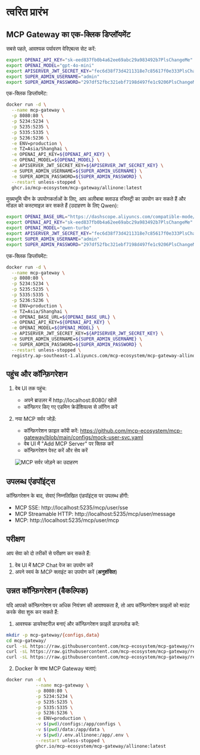 # त्वरित प्रारंभ

## MCP Gateway का एक-क्लिक डिप्लॉयमेंट

सबसे पहले, आवश्यक पर्यावरण वेरिएबल्स सेट करें:

```bash
export OPENAI_API_KEY="sk-eed837fb0b4a62ee69abc29a983492b7PlsChangeMe"
export OPENAI_MODEL="gpt-4o-mini"
export APISERVER_JWT_SECRET_KEY="fec6d38f73d4211318e7c85617f0e333PlsChangeMe"
export SUPER_ADMIN_USERNAME="admin"
export SUPER_ADMIN_PASSWORD="297df52fbc321ebf7198d497fe1c9206PlsChangeMe"
```

एक-क्लिक डिप्लॉयमेंट:

```bash
docker run -d \
  --name mcp-gateway \
  -p 8080:80 \
  -p 5234:5234 \
  -p 5235:5235 \
  -p 5335:5335 \
  -p 5236:5236 \
  -e ENV=production \
  -e TZ=Asia/Shanghai \
  -e OPENAI_API_KEY=${OPENAI_API_KEY} \
  -e OPENAI_MODEL=${OPENAI_MODEL} \
  -e APISERVER_JWT_SECRET_KEY=${APISERVER_JWT_SECRET_KEY} \
  -e SUPER_ADMIN_USERNAME=${SUPER_ADMIN_USERNAME} \
  -e SUPER_ADMIN_PASSWORD=${SUPER_ADMIN_PASSWORD} \
  --restart unless-stopped \
  ghcr.io/mcp-ecosystem/mcp-gateway/allinone:latest
```

मुख्यभूमि चीन के उपयोगकर्ताओं के लिए, आप अलीबाबा क्लाउड रजिस्ट्री का उपयोग कर सकते हैं और मॉडल को कस्टमाइज़ कर सकते हैं (उदाहरण के लिए Qwen):

```bash
export OPENAI_BASE_URL="https://dashscope.aliyuncs.com/compatible-mode/v1/"
export OPENAI_API_KEY="sk-eed837fb0b4a62ee69abc29a983492b7PlsChangeMe"
export OPENAI_MODEL="qwen-turbo"
export APISERVER_JWT_SECRET_KEY="fec6d38f73d4211318e7c85617f0e333PlsChangeMe"
export SUPER_ADMIN_USERNAME="admin"
export SUPER_ADMIN_PASSWORD="297df52fbc321ebf7198d497fe1c9206PlsChangeMe"
```

एक-क्लिक डिप्लॉयमेंट:

```bash
docker run -d \
  --name mcp-gateway \
  -p 8080:80 \
  -p 5234:5234 \
  -p 5235:5235 \
  -p 5335:5335 \
  -p 5236:5236 \
  -e ENV=production \
  -e TZ=Asia/Shanghai \
  -e OPENAI_BASE_URL=${OPENAI_BASE_URL} \
  -e OPENAI_API_KEY=${OPENAI_API_KEY} \
  -e OPENAI_MODEL=${OPENAI_MODEL} \
  -e APISERVER_JWT_SECRET_KEY=${APISERVER_JWT_SECRET_KEY} \
  -e SUPER_ADMIN_USERNAME=${SUPER_ADMIN_USERNAME} \
  -e SUPER_ADMIN_PASSWORD=${SUPER_ADMIN_PASSWORD} \
  --restart unless-stopped \
  registry.ap-southeast-1.aliyuncs.com/mcp-ecosystem/mcp-gateway-allinone:latest
```

## पहुंच और कॉन्फ़िगरेशन

1. वेब UI तक पहुंच:
   - अपने ब्राउज़र में http://localhost:8080/ खोलें
   - कॉन्फ़िगर किए गए एडमिन क्रेडेंशियल्स से लॉगिन करें

2. नया MCP सर्वर जोड़ें:
   - कॉन्फ़िगरेशन फ़ाइल कॉपी करें: https://github.com/mcp-ecosystem/mcp-gateway/blob/main/configs/mock-user-svc.yaml
   - वेब UI में "Add MCP Server" पर क्लिक करें
   - कॉन्फ़िगरेशन पेस्ट करें और सेव करें

   ![MCP सर्वर जोड़ने का उदाहरण](/img/add_mcp_server.png)

## उपलब्ध एंडपॉइंट्स

कॉन्फ़िगरेशन के बाद, सेवाएं निम्नलिखित एंडपॉइंट्स पर उपलब्ध होंगी:

- MCP SSE: http://localhost:5235/mcp/user/sse
- MCP Streamable HTTP: http://localhost:5235/mcp/user/message
- MCP: http://localhost:5235/mcp/user/mcp

## परीक्षण

आप सेवा को दो तरीकों से परीक्षण कर सकते हैं:

1. वेब UI में MCP Chat पेज का उपयोग करें
2. अपने स्वयं के MCP क्लाइंट का उपयोग करें (**अनुशंसित**)

## उन्नत कॉन्फ़िगरेशन (वैकल्पिक)

यदि आपको कॉन्फ़िगरेशन पर अधिक नियंत्रण की आवश्यकता है, तो आप कॉन्फ़िगरेशन फ़ाइलों को माउंट करके सेवा शुरू कर सकते हैं:

1. आवश्यक डायरेक्टरीज़ बनाएं और कॉन्फ़िगरेशन फ़ाइलें डाउनलोड करें:

```bash
mkdir -p mcp-gateway/{configs,data}
cd mcp-gateway/
curl -sL https://raw.githubusercontent.com/mcp-ecosystem/mcp-gateway/refs/heads/main/configs/apiserver.yaml -o configs/apiserver.yaml
curl -sL https://raw.githubusercontent.com/mcp-ecosystem/mcp-gateway/refs/heads/main/configs/mcp-gateway.yaml -o configs/mcp-gateway.yaml
curl -sL https://raw.githubusercontent.com/mcp-ecosystem/mcp-gateway/refs/heads/main/.env.example -o .env.allinone
```

2. Docker के साथ MCP Gateway चलाएं:

```bash
docker run -d \
           --name mcp-gateway \
           -p 8080:80 \
           -p 5234:5234 \
           -p 5235:5235 \
           -p 5335:5335 \
           -p 5236:5236 \
           -e ENV=production \
           -v $(pwd)/configs:/app/configs \
           -v $(pwd)/data:/app/data \
           -v $(pwd)/.env.allinone:/app/.env \
           --restart unless-stopped \
           ghcr.io/mcp-ecosystem/mcp-gateway/allinone:latest
``` 